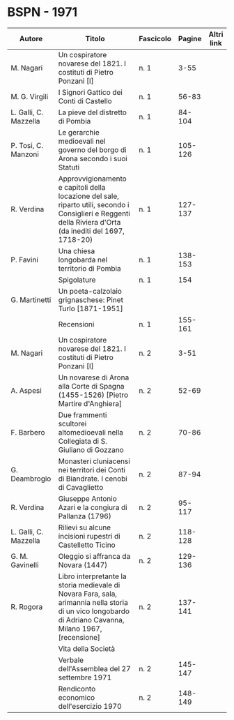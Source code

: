 # BSPN - 1971

| Autore                | Titolo                                                                                                                                                      | Fascicolo | Pagine  | Altri link |
|-----------------------|-------------------------------------------------------------------------------------------------------------------------------------------------------------|-----------|---------|------------|
| M. Nagari             | Un cospiratore novarese del 1821. I costituti di Pietro Ponzani [I]                                                                                         | n. 1      | 3-55    |            |
| M. G. Virgili         | I Signori Gattico dei Conti di Castello                                                                                                                     | n. 1      | 56-83   |            |
| L. Galli, C. Mazzella | La pieve del distretto di Pombia                                                                                                                            | n. 1      | 84-104  |            |
| P. Tosi, C. Manzoni   | Le gerarchie medioevali nel governo del borgo di Arona secondo i suoi Statuti                                                                               | n. 1      | 105-126 |            |
| R. Verdina            | Approvvigionamento e capitoli della locazione del sale, riparto utili, secondo i Consiglieri e Reggenti della Riviera d'Orta (da inediti del 1697, 1718-20) | n. 1      | 127-137 |            |
| P. Favini             | Una chiesa longobarda nel territorio di Pombia                                                                                                              | n. 1      | 138-153 |            |
|                       | Spigolature                                                                                                                                                 | n. 1      | 154     |            |
| G. Martinetti         | Un poeta-calzolaio grignaschese: Pinet Turlo [1871-1951]                                                                                                    |           |         |
|                       | Recensioni                                                                                                                                                  | n. 1      | 155-161 |            |
| M. Nagari             | Un cospiratore novarese del 1821. I costituti di Pietro Ponzani [I]                                                                                         | n. 2      | 3-51    |            |
| A. Aspesi             | Un novarese di Arona alla Corte di Spagna (1455-1526) [Pietro Martire d'Anghiera]                                                                           | n. 2      | 52-69   |            |
| F. Barbero            | Due frammenti scultorei altomedioevali nella Collegiata di S. Giuliano di Gozzano                                                                           | n. 2      | 70-86   |            |
| G. Deambrogio         | Monasteri cluniacensi nei territori dei Conti di Biandrate. I cenobi di Cavaglietto                                                                         | n. 2      | 87-94   |            |
| R. Verdina            | Giuseppe Antonio Azari e la congiura di Pallanza (1796)                                                                                                     | n. 2      | 95-117  |            |
| L. Galli, C. Mazzella | Rilievi su alcune incisioni rupestri di Castelletto Ticino                                                                                                  | n. 2      | 118-128 |            |
| G. M. Gavinelli       | Oleggio si affranca da Novara (1447)                                                                                                                        | n. 2      | 129-136 |            |
| R. Rogora             | Libro interpretante la storia medievale di Novara Fara, sala, arimannia nella storia di un vico longobardo di Adriano Cavanna, Milano 1967, [recensione]    | n. 2      | 137-141 |            |
|                       | Vita della Società                                                                                                                                          |           |         |            |
|                       | Verbale dell'Assemblea del 27 settembre 1971                                                                                                                | n. 2      | 145-147 |            |
|                       | Rendiconto economico dell'esercizio 1970                                                                                                                    | n. 2      | 148-149 |            |
